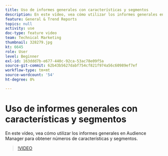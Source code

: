 ```yaml
---
title: Uso de informes generales con características y segmentos
description: En este vídeo, vea cómo utilizar los informes generales en Audience Manager para obtener números de características y segmentos.
feature: General & Trend Reports
topics: null
activity: use
doc-type: feature video
team: Technical Marketing
thumbnail: 328279.jpg
kt: 6645
role: User
level: Beginner
exl-id: 163ddd7b-e677-440c-92ca-53ac78e09f5a
source-git-commit: 62b43b5627dabf754cf821f974a56c60989ef7ef
workflow-type: tm+mt
source-wordcount: '54'
ht-degree: 0%

---
```


# Uso de informes generales con características y segmentos

En este vídeo, vea cómo utilizar los informes generales en Audience Manager para obtener números de características y segmentos.

>[!VIDEO](https://video.tv.adobe.com/v/340803/?quality=12&learn=on&captions=spa)
